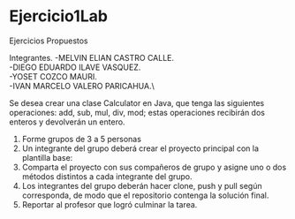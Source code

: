 # Ejercicio1Lab
Ejercicios Propuestos

Integrantes.
-MELVIN ELIAN CASTRO CALLE.\
-DIEGO EDUARDO ILAVE VASQUEZ.\
-YOSET COZCO MAURI.\
-IVAN MARCELO VALERO PARICAHUA.\

Se desea crear una clase Calculator en Java, que tenga las siguientes operaciones: add, sub, mul, div, mod; estas operaciones recibirán dos enteros y devolverán un entero.
1.	Forme grupos de 3 a 5 personas
2.	Un integrante del grupo deberá crear el proyecto principal con la plantilla base:
3.	Comparta el proyecto con sus compañeros de grupo y asigne uno o dos  métodos distintos a cada integrante del grupo.
4.	Los integrantes del grupo deberán hacer clone, push y pull según corresponda, de modo que el repositorio contenga la solución final.
5.	Reportar al profesor que logró culminar la tarea.

